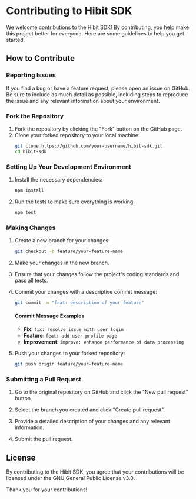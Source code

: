 # Contributing to Hibit SDK

We welcome contributions to the Hibit SDK! By contributing, you help make this project better for everyone. Here are some guidelines to help you get started.

## How to Contribute

### Reporting Issues

If you find a bug or have a feature request, please open an issue on GitHub. Be sure to include as much detail as possible, including steps to reproduce the issue and any relevant information about your environment.

### Fork the Repository

1. Fork the repository by clicking the "Fork" button on the GitHub page.
2. Clone your forked repository to your local machine:
   ```sh
   git clone https://github.com/your-username/hibit-sdk.git
   cd hibit-sdk
   ```

### Setting Up Your Development Environment

1. Install the necessary dependencies:

   ```sh
   npm install
   ```

2. Run the tests to make sure everything is working:
   ```sh
   npm test
   ```

### Making Changes

1. Create a new branch for your changes:

   ```sh
   git checkout -b feature/your-feature-name
   ```

2. Make your changes in the new branch.

3. Ensure that your changes follow the project's coding standards and pass all tests.

4. Commit your changes with a descriptive commit message:

   ```sh
   git commit -m "feat: description of your feature"
   ```

   #### Commit Message Examples

   - **Fix**: `fix: resolve issue with user login`
   - **Feature**: `feat: add user profile page`
   - **Improvement**: `improve: enhance performance of data processing`

5. Push your changes to your forked repository:
   ```sh
   git push origin feature/your-feature-name
   ```

### Submitting a Pull Request

1. Go to the original repository on GitHub and click the "New pull request" button.

2. Select the branch you created and click "Create pull request".

3. Provide a detailed description of your changes and any relevant information.

4. Submit the pull request.

## License

By contributing to the Hibit SDK, you agree that your contributions will be licensed under the GNU General Public License v3.0.

Thank you for your contributions!
